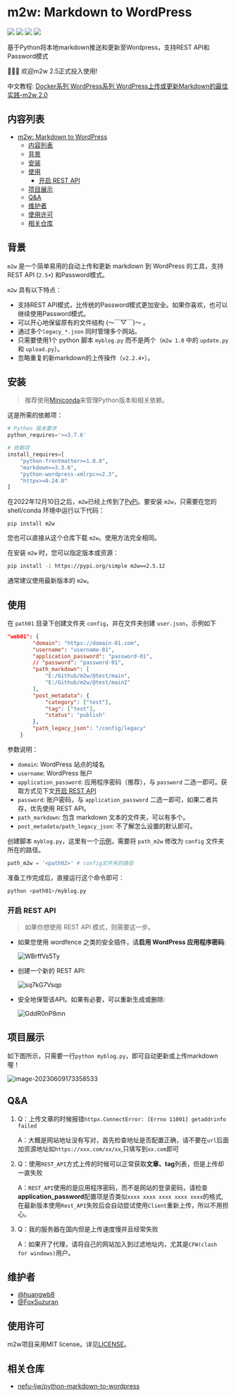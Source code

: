 # m2w: Markdown to WordPress

<p align="left">
<a href=""><img src="https://img.shields.io/badge/python-3.7%2B-orange"></a>
<a href=""><img src="https://img.shields.io/badge/platform-Windows%7Clinux%7CMacOS-brightgreen"></a>
<a href=""><img src="https://img.shields.io/github/downloads/huangwb8/m2w/total"></a>
<a href=""><img src="https://img.shields.io/github/stars/huangwb8/m2w?style=social"></a>
</p>
基于Python将本地markdown推送和更新至Wordpress，支持REST API和Password模式

:star2::star2::star2: 欢迎m2w 2.5正式投入使用!

中文教程: [Docker系列 WordPress系列 WordPress上传或更新Markdown的最佳实践-m2w 2.0](https://blognas.hwb0307.com/linux/docker/2813)

## 内容列表

- [m2w: Markdown to WordPress](#m2w-markdown-to-wordpress)
  - [内容列表](#内容列表)
  - [背景](#背景)
  - [安装](#安装)
  - [使用](#使用)
    - [开启 REST API](#开启-rest-api)
  - [项目展示](#项目展示)
  - [Q\&A](#qa)
  - [维护者](#维护者)
  - [使用许可](#使用许可)
  - [相关仓库](#相关仓库)

## 背景

`m2w` 是一个简单易用的自动上传和更新 markdown 到 WordPress 的工具，支持REST API (`2.5+`) 和Password模式。

`m2w` 具有以下特点：

+ 支持REST API模式，比传统的Password模式更加安全。如果你喜欢，也可以继续使用Password模式。
+ 可以开心地保留原有的文件结构 (～￣▽￣)～ 。
+ 通过多个`legacy_*.json` 同时管理多个网站。
+ 只需要使用1个 python 脚本 `myblog.py` 而不是两个（`m2w 1.0` 中的 `update.py` 和 `upload.py`）。
+ 忽略重复的新markdown的上传操作（`v2.2.4+`）。

## 安装

> 推荐使用[Miniconda](https://docs.conda.io/en/latest/miniconda.html)来管理Python版本和相关依赖。

这是所需的依赖项：

```python
# Python 版本要求
python_requires='>=3.7.6'

# 依赖项
install_requires=[
    "python-frontmatter>=1.0.0",
    "markdown>=3.3.6",
    "python-wordpress-xmlrpc>=2.3",
    "httpx>=0.24.0"
]
```

在2022年12月10日之后，`m2w`已经上传到了[PyPi](https://pypi.org/project/m2w/)。要安装 `m2w`，只需要在您的 shell/conda 环境中运行以下代码：

```
pip install m2w
```

您也可以直接从这个仓库下载 `m2w`。使用方法完全相同。

在安装 `m2w` 时，您可以指定版本或资源：

```bash
pip install -i https://pypi.org/simple m2w==2.5.12
```

通常建议使用最新版本的 `m2w`。


## 使用

在 `path01` 目录下创建文件夹 `config`，并在文件夹创建 `user.json`，示例如下

```json
"web01": {
        "domain": "https://domain-01.com",
        "username": "username-01",
        "application_password": "password-01",
        // "password": "password-01",
        "path_markdown": [
            "E:/Github/m2w/@test/main",
            "E:/Github/m2w/@test/main2"
        ],
        "post_metadata": {
            "category": ["test"],
            "tag": ["test"],
            "status": "publish"
        },
        "path_legacy_json": "/config/legacy"
    }
```

参数说明：
  - `domain`: WordPress 站点的域名
  - `username`: WordPress 账户
  - `application_password`: 应用程序密码（推荐），与 `password` 二选一即可。获取方式见下文[开启 REST API](#开启-rest-api)
  - `password`: 账户密码，与 `application_password` 二选一即可，如果二者共存，优先使用 REST API。
  - `path_markdown`: 包含 markdown 文本的文件夹，可以有多个。
  - `post_metadata/path_legacy_json`: 不了解怎么设置的默认即可。

创建脚本 `myblog.py`，这里有一个[示例](https://github.com/huangwb8/m2w/blob/main/myblog.py)，需要将 `path_m2w` 修改为 `config` 文件夹所在的路径。

```python
path_m2w = '<path02>' # config文件夹的路径
```

准备工作完成后，直接运行这个命令即可：

```bash
python <path01>/myblog.py
```

### 开启 REST API

> 如果你想使用 REST API 模式，则需要这一步。

+ 如果您使用 wordfence 之类的安全插件，请**启用 WordPress 应用程序密码**:

   ![WBrffVs5Ty](https://chevereto.hwb0307.com/images/2023/06/05/WBrffVs5Ty.png)

+ 创建一个新的 REST API: 

   ![sq7kG7Vsqp](https://chevereto.hwb0307.com/images/2023/06/05/sq7kG7Vsqp.png)

+ 安全地保管该API。如果有必要，可以重新生成或删除:

   ![GddR0nP8mn](https://chevereto.hwb0307.com/images/2023/06/05/GddR0nP8mn.png)


## 项目展示

如下图所示，只需要一行`python myblog.py`，即可自动更新或上传markdown喔！

![image-20230609173358533](https://chevereto.hwb0307.com/images/2023/06/09/image-20230609173358533.png)

## Q&A

1. Q：上传文章的时候报错`httpx.ConnectError: [Errno 11001] getaddrinfo failed`

   A：大概是网站地址没有写对，首先检查地址是否配置正确，请不要在`url`后面加资源地址如`https://xxx.com/xx/xx`,只填写到`xx.com`即可

2. Q：使用`REST_API`方式上传的时候可以正常获取**文章、tag**列表，但是上传却一直失败

   A：`REST_API`使用的是应用程序密码，而不是网站的登录密码，请检查**application_password**配置项是否类似`xxxx xxxx xxxx xxxx xxxx`的格式,在最新版本使用`Rest_API`失败后会自动尝试使用`Client`重新上传，所以不用担心。

3. Q：我的服务器在国内但是上传速度慢并且经常失败

   A：如果开了代理，请将自己的网站加入到过滤地址内，尤其是`CFW(clash for windows)`用户。

## 维护者

+ [@huangwb8](https://t.me/hwb0307)
+ [@FoxSuzuran](https://github.com/FoxSuzuran)

## 使用许可

m2w项目采用MIT license。详见[LICENSE](https://github.com/huangwb8/m2w/blob/main/license.txt)。

## 相关仓库

+ [nefu-ljw/python-markdown-to-wordpress](https://github.com/nefu-ljw/python-markdown-to-wordpress)
